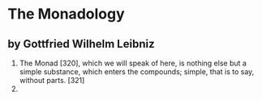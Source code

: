 # The Monadology
## by Gottfried Wilhelm Leibniz

1. The Monad [320], which we will speak of here, is nothing else but a simple substance, which enters the compounds; simple, that is to say, without parts. [321]
2. 
